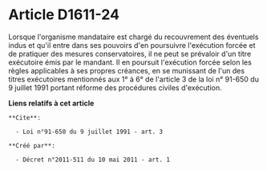 # Article D1611-24

Lorsque l'organisme mandataire est chargé du recouvrement des éventuels indus et qu'il entre dans ses pouvoirs d'en
poursuivre l'exécution forcée et de pratiquer des mesures conservatoires, il ne peut se prévaloir d'un titre exécutoire émis
par le mandant. Il en poursuit l'exécution forcée selon les règles applicables à ses propres créances, en se munissant de
l'un des titres exécutoires mentionnés aux 1° à 6° de l'article 3 de la loi n° 91-650 du 9 juillet 1991 portant réforme des
procédures civiles d'exécution.

**Liens relatifs à cet article**

	**Cite**:

	  - Loi n°91-650 du 9 juillet 1991 - art. 3

	**Créé par**:

	  - Décret n°2011-511 du 10 mai 2011 - art. 1
